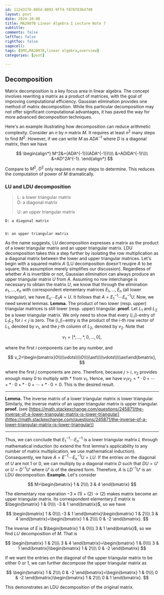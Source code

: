 ```yaml
---
id: 112d3176-005d-8093-9ff4-f876f83647d0
layout: post
date: 2024-10-08
title: MA2007B Linear Algebra I Lecture Note 7
subtitle: 
comments: false
leftToc: false
rightToc: false
sagecell: 
tags: [EMI,MA2007B,linear algebra,overview]
categories: [post]

---
```


## Decomposition


Matrix decomposition is a key focus area in linear algebra. The concept involves rewriting a matrix as a product of matrices, with the goal of improving computational efficiency. Gaussian elimination provides one method of matrix decomposition. While this particular decomposition may not offer significant computational advantages, it has paved the way for more advanced decomposition techniques.


Here's an example illustrating how decomposition can reduce arithmetic complexity. Consider an $n$ by $n$ matrix $M$. It requires at least $n^2$ many steps to find $M^2$. However, if we can write $M$ as $ADA^{-1}$ where $D$ is a diagonal matrix, then we have


$$
\begin{align*}
M^2&=(ADA^{-1})(ADA^{-1})\\\\
&=ADIDA^{-1}\\\\
&=AD^2A^{-1}.
\end{align*}
$$


Compare to $M^2$, $D^2$ only requires $n$ many steps to determine. This reduces the computation of power of $M$ dramatically.


### LU and LDU decomposition


> L: a lower triangular matrix  
> D: a diagonal matrix  
>   
> U: an upper triangular matrix


	D: a diagonal matrix


	U: an upper triangular matrix


As the name suggests, LU decomposition expresses a matrix as the product of a lower triangular matrix and an upper triangular matrix. LDU decomposition takes this a step further by isolating the row multiplication as a diagonal matrix between the lower and upper triangular matrices.
Let's begin with a squared matrix $A$ (LU decomposition doesn't reuqire $A$ to be square; this assumption merely simplifies our discussion). Regardless of whether $A$ is invertible or not, Gaussian elimination can always produce an upper triangular matrix $U$ from $A$. Assuming no row interchange is necessary to obtain the matrix $U$, we know that through the elimination $e_1,\ldots,e_n$ with correspondent elementary matrices $E_1,\ldots, E_n$ (all lower triangular), we have $E_{n}\cdots E_1A=U$. It follows that $A= E_1^{-1}\cdots E_n^{-1}U$. Now, we need several lemmas.
**Lemma.** The product of two lower (resp. upper) triangular matrices is still lower (resp. upper) triangular.
**proof.** Let $L_1$ and $L_2$ be a lower triangular matrix. We only need to show that every $(i,j)$-entry of $L_1L_2$ for $i<j$ is zero. The $(i,j)-$entry is the product of the $i$-th row vector of $L_1$, denoted by $v_1$, and the $j$-th column of $L_2$, denoted by $v_2$. Note that


$$
v_1=[\ast,\ldots,\ast,0,\ldots,0],
$$


where the first $i$ components can be any number, and


$$
v_2=\begin{bmatrix}0\\\\\vdots\\\\0\\\\\ast\\\\\vdots\\\\\ast\end{bmatrix},
$$


where the first $j$ components are zero. Therefore, because $j>i$, $v_2$ provides enough many $0$ to multiply with $*$ from $v_1$. Hence, we have $v_1v_2=*\cdot 0+\cdots+*\cdot 0+*\cdot0+\cdots+*\cdot0=0$. This is the desired result.


---


**Lemma.** The inverse matrix of a lower triangular matrix is lower triangular. Similarly, the inverse matrix of an upper triangular matrix is upper triangular.
**proof.** (see [https://math.stackexchange.com/questions/245871/the-inverse-of-a-lower-triangular-matrix-is-lower-triangular](https://math.stackexchange.com/questions/245871/the-inverse-of-a-lower-triangular-matrix-is-lower-triangular))


---


Thus, we can conclude that $E_1^{-1}\cdots E_n^{-1}$ is a lower triangular matrix $L$ through mathematical induction (to extend the first lemma's applicability to any number of matrix multiplication, we use mathematical induction). Consequently, we have $A=E^{-1}\cdots E_n^{-1}U=LU$. 
If the entries on the diagonal of $U$ are not $1$ or $0$, we can multiply by a diagonal matrix $D$ such that $DU=U'$ or $U=D^{-1}U'$ where $U'$ is of the desired form. Therefore, $A$ is $LD^{-1}U'$ is an LDU decomposition.
**Example.** Let's consider


$$
M=\begin{bmatrix}
1 & 2\\\\
3 & 4
\end{bmatrix}
$$


The elementary row operation $-3\times (1)+(2)\to (2)$ makes matrix become an upper triangular matrix. Its correspondent elementary $E$ matrix is $\begin{bmatrix}
1 & 0\\\\
-3 & 1
\end{bmatrix}$, so we have


$$
\begin{bmatrix}
1 & 0\\\\
-3 & 1
\end{bmatrix}\begin{bmatrix}
1 & 2\\\\
3 & 4
\end{bmatrix}=\begin{bmatrix}
1 & 2\\\\
0 & -2
\end{bmatrix}.
$$


The inverse of $E$ is $\begin{bmatrix}
1 & 0\\\\
3 & 1
\end{bmatrix}$, so we find $LU$ decomposition of $M$. That is


$$
\begin{bmatrix}
1 & 2\\\\
3 & 4
\end{bmatrix}=\begin{bmatrix}
1 & 0\\\\
3 & 1
\end{bmatrix}\begin{bmatrix}
1 & 2\\\\
0 & -2
\end{bmatrix}
$$


If we want the entries on the diagonal of the upper triangular matrix to be either $0$ or $1$, we can further decompose the upper triangular matrix as


$$
\begin{bmatrix}
1 & 2\\\\
0 & -2
\end{bmatrix}=\begin{bmatrix}
1 & 0\\\\
0 & -2
\end{bmatrix}\begin{bmatrix}
1 & 2\\\\
0 & 1
\end{bmatrix}.
$$


This demonstrates an LDU decomposition of the original matrix.

